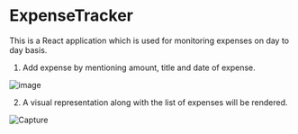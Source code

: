 # ExpenseTracker
This is a React application which is used for monitoring expenses on day to day basis.
1. Add expense by mentioning amount, title and date of expense.

![image](https://user-images.githubusercontent.com/71918060/177291181-a1c2c811-3631-43a9-bcec-d6c126b18baf.png)

2. A visual representation along with the list of expenses will be rendered.

![Capture](https://user-images.githubusercontent.com/71918060/177304531-e3bbe1fd-558e-43a2-8271-e5130bf51329.PNG)
